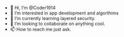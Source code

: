- 👋 Hi, I’m @Coder1914
- 👀 I’m interested in app development and algorthims 
- 🌱 I’m currently learning layered security. 
- 💞️ I’m looking to collaborate on anything cool.
- 📫 How to reach me just ask. 

<!---
Coder1914/Coder1914 is a ✨ special ✨ repository because its `README.md` (this file) appears on your GitHub profile.
You can click the Preview link to take a look at your changes.
--->
